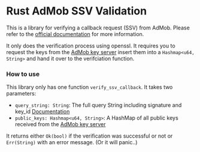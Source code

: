 Rust AdMob SSV Validation
=========================

This is a library for verifying a callback request (SSV) from AdMob. Please refer to the [official documentation](https://developers.google.com/admob/android/rewarded-video-ssv) for more information.

It only does the verification process using openssl.
It requires you to request the keys from the [AdMob key server](https://gstatic.com/admob/reward/verifier-keys.json) insert them into a `Hashmap<u64, String>` and hand it over to the verifciation function.

### How to use
This library only has one function `verify_ssv_callback`. It takes two parameters:

* `query_string: String`: The full query String including signature and key_id [Documentation](https://developers.google.com/admob/android/rewarded-video-ssv#ssv_callback_parameters)
* `public_keys: Hashmap<u64, String>`: A HashMap of all public keys received from the [AdMob key server](https://gstatic.com/admob/reward/verifier-keys.json)

It returns either `Ok(bool)` if the verification was successful or not or `Err(String)` with an error message. (Or it will panic..)